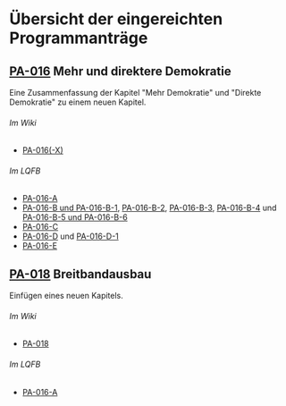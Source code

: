 # Übersicht der eingereichten Programmanträge

## [PA-016](help123/blob/master/PA-016.md) **Mehr und direktere Demokratie**

Eine Zusammenfassung der Kapitel "Mehr Demokratie" und "Direkte Demokratie" zu einem neuen Kapitel.

###### Im Wiki

- [PA-016(-X)](https://wiki.piratenpartei.de/HE:Landesparteitage/2012.3/Antr%C3%A4ge#PA-016.28-X.29_Zusammenfassen_der_Kapitel_.22Mehr_Demokratie.22_und_.22Direkte_Demokratie.22_zum_Kapitel_.22Mehr_und_direktere_Demokratie.22)

###### Im LQFB

- [PA-016-A](https://lqfb.piratenpartei-hessen.de/initiative/show/155.html)
- [PA-016-B und PA-016-B-1](https://lqfb.piratenpartei-hessen.de/initiative/show/156.html), [PA-016-B-2](https://lqfb.piratenpartei-hessen.de/initiative/show/159.html), [PA-016-B-3](https://lqfb.piratenpartei-hessen.de/initiative/show/160.html), [PA-016-B-4](https://lqfb.piratenpartei-hessen.de/initiative/show/161.html) und [PA-016-B-5 und PA-016-B-6](https://lqfb.piratenpartei-hessen.de/initiative/show/162.html)
- [PA-016-C](https://lqfb.piratenpartei-hessen.de/initiative/show/164.html)
- [PA-016-D](https://lqfb.piratenpartei-hessen.de/initiative/show/165.html) und [PA-016-D-1](https://lqfb.piratenpartei-hessen.de/initiative/show/166.html)
- [PA-016-E](https://lqfb.piratenpartei-hessen.de/initiative/show/167.html)

## [PA-018](help123/blob/master/PA-018.md) **Breitbandausbau**

Einfügen eines neuen Kapitels.

###### Im Wiki

- [PA-018](https://wiki.piratenpartei.de/HE:Landesparteitage/2012.3/Antr%C3%A4ge#PA-018_Breitbandausbau)

###### Im LQFB

- [PA-016-A](https://lqfb.piratenpartei-hessen.de/initiative/show/155.html)
